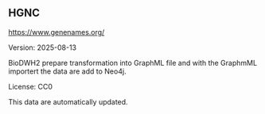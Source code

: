 ## HGNC

https://www.genenames.org/

Version: 2025-08-13

BioDWH2 prepare transformation into GraphML file and with the GraphmML importert the data are add to Neo4j.

License: CC0

This data are automatically updated.